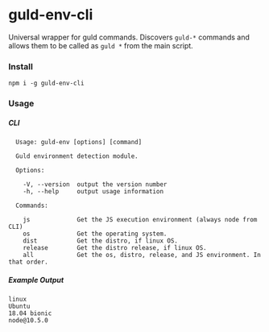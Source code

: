# guld-env-cli

Universal wrapper for guld commands. Discovers `guld-*` commands and allows them to be called as `guld *` from the main script.

### Install

```
npm i -g guld-env-cli
```

### Usage

##### CLI

```
  Usage: guld-env [options] [command]

  Guld environment detection module.

  Options:

    -V, --version  output the version number
    -h, --help     output usage information

  Commands:

    js             Get the JS execution environment (always node from CLI)
    os             Get the operating system.
    dist           Get the distro, if linux OS.
    release        Get the distro release, if linux OS.
    all            Get the os, distro, release, and JS environment. In that order.
```

##### Example Output

```
linux
Ubuntu
18.04 bionic
node@10.5.0
```


